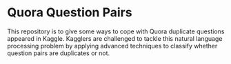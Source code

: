 # Quora Question Pairs
This repository is to give some ways to cope with Quora duplicate questions appeared in Kaggle. Kagglers are challenged to tackle this natural language processing problem by applying advanced techniques to classify whether question pairs are duplicates or not.
